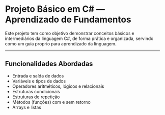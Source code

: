 # Projeto Básico em C# — Aprendizado de Fundamentos

Este projeto tem como objetivo demonstrar conceitos básicos e intermediários da linguagem C#, de forma prática e organizada, servindo como um guia proprio para aprendizado da linguagem.

---

## Funcionalidades Abordadas

- Entrada e saída de dados
- Variáveis e tipos de dados 
- Operadores aritméticos, lógicos e relacionais
- Estruturas condicionais 
- Estruturas de repetição 
- Métodos (funções) com e sem retorno
- Arrays e listas 
